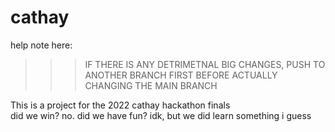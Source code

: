 # cathay
help
note here:
>>> IF THERE IS ANY DETRIMETNAL BIG CHANGES, PUSH TO ANOTHER BRANCH FIRST BEFORE ACTUALLY CHANGING THE MAIN BRANCH

This is a project for the 2022 cathay hackathon finals
<br>did we win? no. did we have fun? idk, but we did learn something i guess
